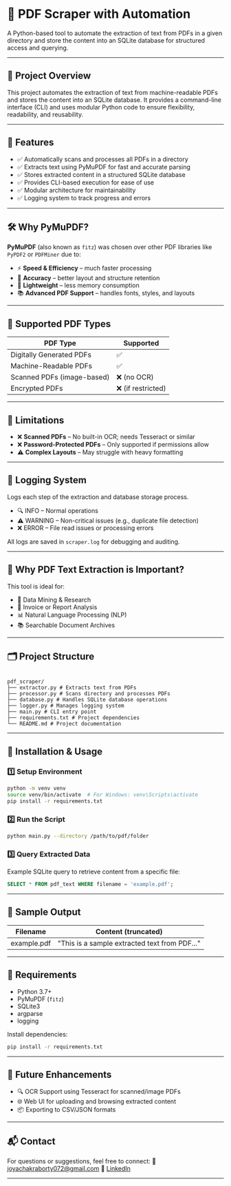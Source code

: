 
# 📄 PDF Scraper with Automation

A Python-based tool to automate the extraction of text from PDFs in a given directory and store the content into an SQLite database for structured access and querying.

---

## 📌 Project Overview

This project automates the extraction of text from machine-readable PDFs and stores the content into an SQLite database. It provides a command-line interface (CLI) and uses modular Python code to ensure flexibility, readability, and reusability.

---

## 🎯 Features

- ✅ Automatically scans and processes all PDFs in a directory
- ✅ Extracts text using PyMuPDF for fast and accurate parsing
- ✅ Stores extracted content in a structured SQLite database
- ✅ Provides CLI-based execution for ease of use
- ✅ Modular architecture for maintainability
- ✅ Logging system to track progress and errors

---

## 🛠️ Why PyMuPDF?

**PyMuPDF** (also known as `fitz`) was chosen over other PDF libraries like `PyPDF2` or `PDFMiner` due to:

- ⚡ **Speed & Efficiency** – much faster processing
- 🧠 **Accuracy** – better layout and structure retention
- 💾 **Lightweight** – less memory consumption
- 📚 **Advanced PDF Support** – handles fonts, styles, and layouts

---

## 📄 Supported PDF Types

| PDF Type                   | Supported          |
| -------------------------- | ------------------ |
| Digitally Generated PDFs   | ✅                 |
| Machine-Readable PDFs      | ✅                 |
| Scanned PDFs (image-based) | ❌ (no OCR)        |
| Encrypted PDFs             | ❌ (if restricted) |

---

## 🚫 Limitations

- ❌ **Scanned PDFs** – No built-in OCR; needs Tesseract or similar
- ❌ **Password-Protected PDFs** – Only supported if permissions allow
- ⚠️ **Complex Layouts** – May struggle with heavy formatting

---

## 📑 Logging System

Logs each step of the extraction and database storage process.

- 🔍 INFO – Normal operations
- ⚠️ WARNING – Non-critical issues (e.g., duplicate file detection)
- ❌ ERROR – File read issues or processing errors

All logs are saved in `scraper.log` for debugging and auditing.

---

## 🤖 Why PDF Text Extraction is Important?

This tool is ideal for:

- 🧪 Data Mining & Research
- 🧾 Invoice or Report Analysis
- 📊 Natural Language Processing (NLP)
- 📚 Searchable Document Archives

---

## 🗂️ Project Structure
```

pdf_scraper/
├── extractor.py # Extracts text from PDFs
├── processor.py # Scans directory and processes PDFs
├── database.py # Handles SQLite database operations
├── logger.py # Manages logging system
├── main.py # CLI entry point
├── requirements.txt # Project dependencies
└── README.md # Project documentation

````

---

## 🚀 Installation & Usage

### 1️⃣ Setup Environment

```bash
python -m venv venv
source venv/bin/activate  # For Windows: venv\Scripts\activate
pip install -r requirements.txt
````

### 2️⃣ Run the Script

```bash
python main.py --directory /path/to/pdf/folder
```

### 3️⃣ Query Extracted Data

Example SQLite query to retrieve content from a specific file:

```sql
SELECT * FROM pdf_text WHERE filename = 'example.pdf';
```

---

## 🧾 Sample Output

| Filename    | Content (truncated)                           |
| ----------- | --------------------------------------------- |
| example.pdf | "This is a sample extracted text from PDF..." |

---

## 📌 Requirements

- Python 3.7+
- PyMuPDF (`fitz`)
- SQLite3
- argparse
- logging

Install dependencies:

```bash
pip install -r requirements.txt
```

---

## 🧠 Future Enhancements

- 🔍 OCR Support using Tesseract for scanned/image PDFs
- 🌐 Web UI for uploading and browsing extracted content
- 📦 Exporting to CSV/JSON formats

---

## 📬 Contact

For questions or suggestions, feel free to connect:
📧 [joyachakraborty072@gmail.com](mailto:joyachakraborty072@gmail.com)
🔗 [LinkedIn](https://www.linkedin.com/in/joya-chakraborty-877525262)

---
